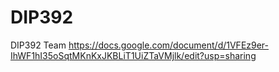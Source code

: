 # DIP392
DIP392 Team
https://docs.google.com/document/d/1VFEz9er-IhWF1hI35oSqtMKnKxJKBLiT1UiZTaVMjlk/edit?usp=sharing
